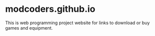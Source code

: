 # modcoders.github.io
This is web programming project website for links to download or buy games and equipment.
